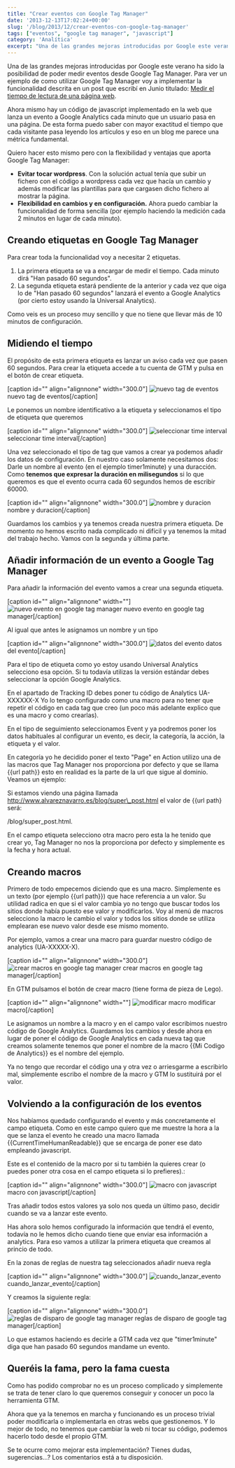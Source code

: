 ```yaml
---
title: "Crear eventos con Google Tag Manager"
date: '2013-12-13T17:02:24+00:00'
slug: '/blog/2013/12/crear-eventos-con-google-tag-manager'
tags: ["eventos", "google tag manager", "javascript"]
category: 'Analítica'
excerpt: "Una de las grandes mejoras introducidas por Google este verano ha sido la posibilidad de poder medir eventos desde Google Tag Manager. Para ver un ejemplo de como utilizar Google Tag Manager voy a implementar la funcionalidad descrita en un post que escribí en Junio titulado:Medir el tiempo de lectura de una página web. "
---
```

Una de las grandes mejoras introducidas por Google este verano ha sido la posibilidad de poder medir eventos desde Google Tag Manager. Para ver un ejemplo de como utilizar Google Tag Manager voy a implementar la funcionalidad descrita en un post que escribí en Junio titulado: [Medir el tiempo de lectura de una página web](https://jorge-alvarez-8tee.squarespace.com/jorge-alvarez-moreno-1/2013/06/medir-el-tiempo-de-lectura-de-una-pagina-web). 

Ahora mismo hay un código de javascript implementado en la web que lanza un evento a Google Analytics cada minuto que un usuario pasa en una página. De esta forma puedo saber con mayor exactitud el tiempo que cada visitante pasa leyendo los artículos y eso en un blog me parece una métrica fundamental.

Quiero hacer esto mismo pero con la flexibilidad y ventajas que aporta Google Tag Manager:

- **Evitar tocar wordpress**. Con la solución actual tenía que subir un fichero con el código a wordpress cada vez que hacía un cambio y además modificar las plantillas para que cargasen dicho fichero al mostrar la página.
- **Flexibilidad en cambios y en configuración.** Ahora puedo cambiar la funcionalidad de forma sencilla (por ejemplo haciendo la medición cada 2 minutos en lugar de cada minuto).

## Creando etiquetas en Google Tag Manager

Para crear toda la funcionalidad voy a necesitar 2 etiquetas.

1. La primera etiqueta se va a encargar de medir el tiempo. Cada minuto dirá "Han pasado 60 segundos".
2. La segunda etiqueta estará pendiente de la anterior y cada vez que oiga lo de "Han pasado 60 segundos" lanzará el evento a Google Analytics (por cierto estoy usando la Universal Analytics).

Como veis es un proceso muy sencillo y que no tiene que llevar más de 10 minutos de configuración.

## Midiendo el tiempo

El propósito de esta primera etiqueta es lanzar un aviso cada vez que pasen 60 segundos. Para crear la etiqueta accede a tu cuenta de GTM y pulsa en el botón de crear etiqueta.

 [caption id="" align="alignnone" width="300.0"] ![nuevo tag de eventos](http://static1.squarespace.com/static/5303797ae4b0c6ad9e43f072/5303ce80e4b0400995a883d6/5303cf55e4b0400995a88c8b/1392758859754/new_tag_event-300x146.png) nuevo tag de eventos[/caption] 

Le ponemos un nombre identificativo a la etiqueta y seleccionamos el tipo de etiqueta que queremos

 [caption id="" align="alignnone" width="300.0"] ![seleccionar time interval](http://static1.squarespace.com/static/5303797ae4b0c6ad9e43f072/5303ce80e4b0400995a883d6/5303cf55e4b0400995a88c8e/1392758842487/Google_Tag_Manager-3-300x207.png) seleccionar time interval[/caption] 

Una vez seleccionado el tipo de tag que vamos a crear ya podemos añadir los datos de configuración. En nuestro caso solamente necesitamos dos: Darle un nombre al evento (en el ejemplo timer1minute) y una duracción. Como **tenemos que expresar la duración en milisegundos** si lo que queremos es que el evento ocurra cada 60 segundos hemos de escribir 60000.

 [caption id="" align="alignnone" width="300.0"] ![nombre y duracion](http://static1.squarespace.com/static/5303797ae4b0c6ad9e43f072/5303ce80e4b0400995a883d6/5303cf56e4b0400995a88c91/1392758848430/event_name_interval-2-300x281.png) nombre y duracion[/caption] 

Guardamos los cambios y ya tenemos creada nuestra primera etiqueta. De momento no hemos escrito nada complicado ni difícil y ya tenemos la mitad del trabajo hecho. Vamos con la segunda y última parte.

## Añadir información de un evento a Google Tag Manager

Para añadir la información del evento vamos a crear una segunda etiqueta.

 [caption id="" align="alignnone" width=""] ![nuevo evento en google tag manager](http://static1.squarespace.com/static/5303797ae4b0c6ad9e43f072/5303ce80e4b0400995a883d6/5303cf56e4b0400995a88c94/1392758614326/new_tag_event-3-300x154.png) nuevo evento en google tag manager[/caption] 

Al igual que antes le asignamos un nombre y un tipo

 [caption id="" align="alignnone" width="300.0"] ![datos del evento](http://static1.squarespace.com/static/5303797ae4b0c6ad9e43f072/5303ce80e4b0400995a883d6/5303cf56e4b0400995a88c97/1392758848377/event_tag_edit-4-300x256.png) datos del evento[/caption] 

Para el tipo de etiqueta como yo estoy usando Universal Analytics selecciono esa opción. Si tu todavía utilizas la versión estándar debes seleccionar la opción Google Analytics.

En el apartado de Tracking ID debes poner tu código de Analytics UA-XXXXXX-X Yo lo tengo configurado como una macro para no tener que repetir el código en cada tag que creo (un poco más adelante explico que es una macro y como crearlas).

En el tipo de seguimiento seleccionamos Event y ya podremos poner los datos habituales al configurar un evento, es decir, la categoría, la acción, la etiqueta y el valor.

En categoría yo he decidido poner el texto "Page" en Action utilizo una de las macros que Tag Manager nos proporciona por defecto y que se llama {{url path}} esto en realidad es la parte de la url que sigue al dominio. Veamos un ejemplo:

Si estamos viendo una página llamada http://www.alvareznavarro.es/blog/super\_post.html el valor de {{url path} será:

/blog/super\_post.html.

En el campo etiqueta selecciono otra macro pero esta la he tenido que crear yo, Tag Manager no nos la proporciona por defecto y simplemente es la fecha y hora actual.

## Creando macros

Primero de todo empecemos diciendo que es una macro. Simplemente es un texto (por ejemplo {{url path}}) que hace referencia a un valor.  Su utilidad radica en que si el valor cambia yo no tengo que buscar todos los sitios donde había puesto ese valor y modificarlos. Voy al menú de macros selecciono la macro le cambio el valor y todos los sitios donde se utiliza emplearan ese nuevo valor desde ese mismo momento.

Por ejemplo, vamos a crear una macro para guardar nuestro código de analytics (UA-XXXXX-X).

 [caption id="" align="alignnone" width="300.0"] ![crear macros en google tag manager](http://static1.squarespace.com/static/5303797ae4b0c6ad9e43f072/5303ce80e4b0400995a883d6/5303cf56e4b0400995a88c9a/1392758845504/nueva_macro-5-300x67.png) crear macros en google tag manager[/caption] 

En GTM pulsamos el botón de crear macro (tiene forma de pieza de Lego).

 [caption id="" align="alignnone" width=""] ![modificar macro](http://static1.squarespace.com/static/5303797ae4b0c6ad9e43f072/5303ce80e4b0400995a883d6/5303cf56e4b0400995a88c9d/1392758614943/edit_macro-4-300x251.png) modificar macro[/caption] 

Le asignamos un nombre a la macro y en el campo valor escribimos nuestro código de Google Analytics. Guardamos los cambios y desde ahora en lugar de poner el código de Google Analytics en cada nueva tag que creamos solamente tenemos que poner el nombre de la macro {{Mi Codigo de Analytics}} es el nombre del ejemplo.

Ya no tengo que recordar el código una y otra vez o arriesgarme a escribirlo mal, simplemente escribo el nombre de la macro y GTM lo sustituirá por el valor.

## Volviendo a la configuración de los eventos

Nos habíamos quedado configurando el evento y más concretamente el campo etiqueta. Como en este campo quiero que me muestre la hora a la que se lanza el evento he creado una macro llamada {{CurrentTimeHumanReadable}} que se encarga de poner ese dato empleando javascript.

Este es el contenido de la macro por si tu también la quieres crear (o puedes poner otra cosa en el campo etiqueta si lo prefieres).:

 [caption id="" align="alignnone" width="300.0"] ![macro con javascript](http://static1.squarespace.com/static/5303797ae4b0c6ad9e43f072/5303ce80e4b0400995a883d6/5303cf57e4b0400995a88ca1/1392758847711/Google_Tag_Manager-300x275.png) macro con javascript[/caption] 

Tras añadir todos estos valores ya solo nos queda un último paso, decidir cuando se va a lanzar este evento.

Has ahora solo hemos configurado la información que tendrá el evento, todavía no le hemos dicho cuando tiene que enviar esa información a analytics. Para eso vamos a utilizar la primera etiqueta que creamos al princio de todo.

En la zonas de reglas de nuestra tag seleccionados añadir nueva regla

 [caption id="" align="alignnone" width="300.0"] ![cuando_lanzar_evento](http://static1.squarespace.com/static/5303797ae4b0c6ad9e43f072/5303ce80e4b0400995a883d6/5303cf57e4b0400995a88ca4/1392758847837/cuando_lanzar_evento-300x90.png) cuando\_lanzar\_evento[/caption] 

Y creamos la siguiente regla:

 [caption id="" align="alignnone" width="300.0"] ![reglas de disparo de google tag manager](http://static1.squarespace.com/static/5303797ae4b0c6ad9e43f072/5303ce80e4b0400995a883d6/5303cf57e4b0400995a88ca7/1392758848518/event_rules-2-300x102.png) reglas de disparo de google tag manager[/caption] 

Lo que estamos haciendo es decirle a GTM cada vez que "timer1minute" diga que han pasado 60 segundos mandame un evento.

## Queréis la fama, pero la fama cuesta

Como has podido comprobar no es un proceso complicado y simplemente se trata de tener claro lo que queremos conseguir y conocer un poco la herramienta GTM.

Ahora que ya la tenemos en marcha y funcionando es un proceso trivial poder modificarla o implementarla en otras webs que gestionemos. Y lo mejor de todo, no tenemos que cambiar la web ni tocar su código, podemos hacerlo todo desde el propio GTM.

Se te ocurre como mejorar esta implementación? Tienes dudas, sugerencias...? Los comentarios está a tu disposición.


